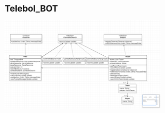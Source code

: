 # Telebol_BOT

![AltText](https://github.com/CardosoCarlos/Telebol_BOT/blob/master/BOT_Telebol_MVC.png "BOT_Telebol_MVC")
